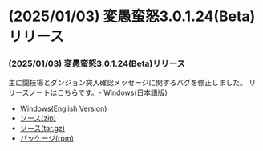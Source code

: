 # (2025/01/03) 変愚蛮怒3.0.1.24(Beta)リリース

### (2025/01/03) 変愚蛮怒3.0.1.24(Beta)リリース
主に闘技場とダンジョン突入確認メッセージに関するバグを修正しました。
リリースノートは[こちら](https://github.com/hengband/hengband/releases/tag/3.0.1.24-Beta)です。- [Windows(日本語版)](https://github.com/hengband/hengband/releases/download/3.0.1.24-Beta/Hengband-3.0.1.24-Beta-jp.zip)
- [Windows(English Version)](https://github.com/hengband/hengband/releases/download/3.0.1.24-Beta/Hengband-3.0.1.24-Beta-en.zip)
- [ソース(zip)](https://github.com/hengband/hengband/archive/refs/tags/3.0.1.24-Beta.zip)
- [ソース(tar.gz)](https://github.com/hengband/hengband/archive/refs/tags/3.0.1.24-Beta.tar.gz)
- [パッケージ(rpm)](https://copr.fedorainfracloud.org/coprs/whitehara/hengband/build/8474064/)

